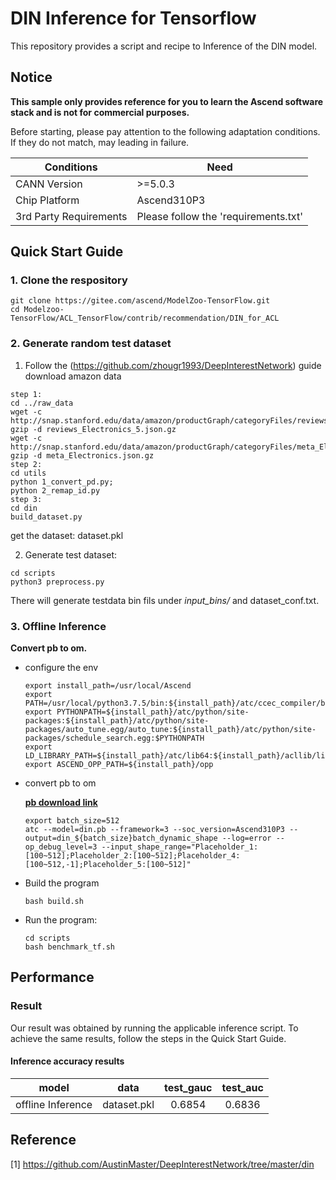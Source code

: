 

# DIN Inference for Tensorflow 

This repository provides a script and recipe to Inference of the DIN model.

## Notice
**This sample only provides reference for you to learn the Ascend software stack and is not for commercial purposes.**

Before starting, please pay attention to the following adaptation conditions. If they do not match, may leading in failure.

| Conditions | Need |
| --- | --- |
| CANN Version | >=5.0.3 |
| Chip Platform| Ascend310P3 |
| 3rd Party Requirements| Please follow the 'requirements.txt' |

## Quick Start Guide

### 1. Clone the respository

```shell
git clone https://gitee.com/ascend/ModelZoo-TensorFlow.git
cd Modelzoo-TensorFlow/ACL_TensorFlow/contrib/recommendation/DIN_for_ACL
```

### 2. Generate random test dataset

1. Follow the (https://github.com/zhougr1993/DeepInterestNetwork) guide download amazon data
```
step 1:
cd ../raw_data
wget -c http://snap.stanford.edu/data/amazon/productGraph/categoryFiles/reviews_Electronics_5.json.gz
gzip -d reviews_Electronics_5.json.gz
wget -c http://snap.stanford.edu/data/amazon/productGraph/categoryFiles/meta_Electronics.json.gz
gzip -d meta_Electronics.json.gz
step 2:
cd utils
python 1_convert_pd.py;
python 2_remap_id.py
step 3:
cd din
build_dataset.py
```
get the dataset: dataset.pkl

2. Generate test dataset:
```
cd scripts
python3 preprocess.py 
```
There will generate testdata bin fils under *input_bins/* and dataset_conf.txt.

### 3. Offline Inference

**Convert pb to om.**

- configure the env

  ```
  export install_path=/usr/local/Ascend
  export PATH=/usr/local/python3.7.5/bin:${install_path}/atc/ccec_compiler/bin:${install_path}/atc/bin:$PATH
  export PYTHONPATH=${install_path}/atc/python/site-packages:${install_path}/atc/python/site-packages/auto_tune.egg/auto_tune:${install_path}/atc/python/site-packages/schedule_search.egg:$PYTHONPATH
  export LD_LIBRARY_PATH=${install_path}/atc/lib64:${install_path}/acllib/lib64:$LD_LIBRARY_PATH
  export ASCEND_OPP_PATH=${install_path}/opp
  ```

- convert pb to om

  [**pb download link**](https://modelzoo-train-atc.obs.cn-north-4.myhuaweicloud.com/003_Atc_Models/modelzoo/Research/recommendation/DIN_for_ACL/din.pb)

  ```
  export batch_size=512
  atc --model=din.pb --framework=3 --soc_version=Ascend310P3 --output=din_${batch_size}batch_dynamic_shape --log=error --op_debug_level=3 --input_shape_range="Placeholder_1:[100~512];Placeholder_2:[100~512];Placeholder_4:[100~512,-1];Placeholder_5:[100~512]"
  ```

- Build the program

  ```
  bash build.sh
  ```

- Run the program:

  ```
  cd scripts
  bash benchmark_tf.sh
  ```

## Performance

### Result

Our result was obtained by running the applicable inference script. To achieve the same results, follow the steps in the Quick Start Guide.

#### Inference accuracy results

|       model       |  **data**   |   test_gauc   |   test_auc   |
| :---------------: |  :-------:  | :-----------: | :-----------: |
| offline Inference | dataset.pkl |     0.6854    |     0.6836    |

## Reference
[1] https://github.com/AustinMaster/DeepInterestNetwork/tree/master/din
